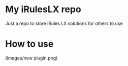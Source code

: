 # My iRulesLX repo
Just a repo to store iRules LX solutions for others to use

# How to use
(images/new plugin.png)